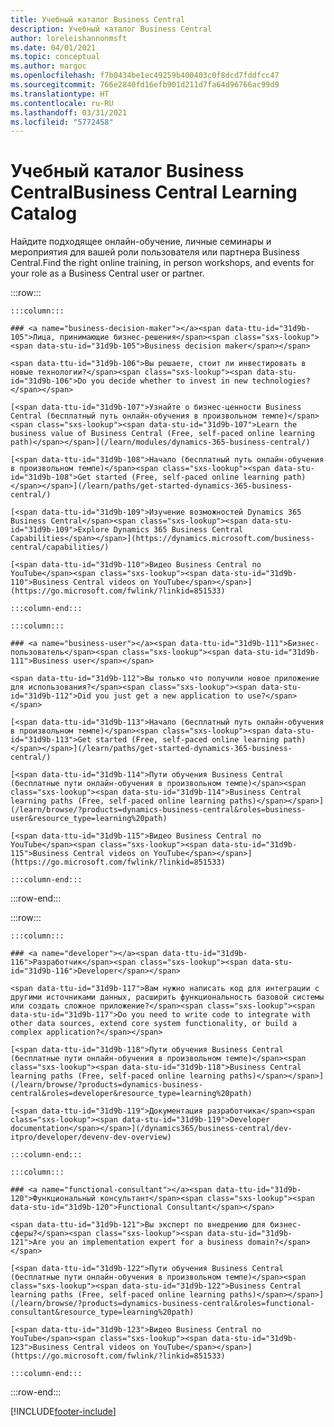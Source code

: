 ```yaml
---
title: Учебный каталог Business Central
description: Учебный каталог Business Central
author: loreleishannonmsft
ms.date: 04/01/2021
ms.topic: conceptual
ms.author: margoc
ms.openlocfilehash: f7b0434be1ec49259b400403c0f8dcd7fddfcc47
ms.sourcegitcommit: 766e2840fd16efb901d211d7fa64d96766ac99d9
ms.translationtype: HT
ms.contentlocale: ru-RU
ms.lasthandoff: 03/31/2021
ms.locfileid: "5772458"
---
```

# <a name="business-central-learning-catalog"></a><span data-ttu-id="31d9b-103">Учебный каталог Business Central</span><span class="sxs-lookup"><span data-stu-id="31d9b-103">Business Central Learning Catalog</span></span>

<span data-ttu-id="31d9b-104">Найдите подходящее онлайн-обучение, личные семинары и мероприятия для вашей роли пользователя или партнера Business Central.</span><span class="sxs-lookup"><span data-stu-id="31d9b-104">Find the right online training, in person workshops, and events for your role as a Business Central user or partner.</span></span>

:::row:::

    :::column:::

    ### <a name="business-decision-maker"></a><span data-ttu-id="31d9b-105">Лица, принимающие бизнес-решения</span><span class="sxs-lookup"><span data-stu-id="31d9b-105">Business decision maker</span></span>

    <span data-ttu-id="31d9b-106">Вы решаете, стоит ли инвестировать в новые технологии?</span><span class="sxs-lookup"><span data-stu-id="31d9b-106">Do you decide whether to invest in new technologies?</span></span> 

    [<span data-ttu-id="31d9b-107">Узнайте о бизнес-ценности Business Central (бесплатный путь онлайн-обучения в произвольном темпе)</span><span class="sxs-lookup"><span data-stu-id="31d9b-107">Learn the business value of Business Central (Free, self-paced online learning path)</span></span>](/learn/modules/dynamics-365-business-central/)

    [<span data-ttu-id="31d9b-108">Начало (бесплатный путь онлайн-обучения в произвольном темпе)</span><span class="sxs-lookup"><span data-stu-id="31d9b-108">Get started (Free, self-paced online learning path)</span></span>](/learn/paths/get-started-dynamics-365-business-central/)

    [<span data-ttu-id="31d9b-109">Изучение возможностей Dynamics 365 Business Central</span><span class="sxs-lookup"><span data-stu-id="31d9b-109">Explore Dynamics 365 Business Central Capabilities</span></span>](https://dynamics.microsoft.com/business-central/capabilities/)

    [<span data-ttu-id="31d9b-110">Видео Business Central по YouTube</span><span class="sxs-lookup"><span data-stu-id="31d9b-110">Business Central videos on YouTube</span></span>](https://go.microsoft.com/fwlink/?linkid=851533)

    :::column-end:::

    :::column:::

    ### <a name="business-user"></a><span data-ttu-id="31d9b-111">Бизнес-пользователь</span><span class="sxs-lookup"><span data-stu-id="31d9b-111">Business user</span></span>

    <span data-ttu-id="31d9b-112">Вы только что получили новое приложение для использования?</span><span class="sxs-lookup"><span data-stu-id="31d9b-112">Did you just get a new application to use?</span></span> 

    [<span data-ttu-id="31d9b-113">Начало (бесплатный путь онлайн-обучения в произвольном темпе)</span><span class="sxs-lookup"><span data-stu-id="31d9b-113">Get started (Free, self-paced online learning path)</span></span>](/learn/paths/get-started-dynamics-365-business-central/)

    [<span data-ttu-id="31d9b-114">Пути обучения Business Central (бесплатные пути онлайн-обучения в произвольном темпе)</span><span class="sxs-lookup"><span data-stu-id="31d9b-114">Business Central learning paths (Free, self-paced online learning paths)</span></span>](/learn/browse/?products=dynamics-business-central&roles=business-user&resource_type=learning%20path)

    [<span data-ttu-id="31d9b-115">Видео Business Central по YouTube</span><span class="sxs-lookup"><span data-stu-id="31d9b-115">Business Central videos on YouTube</span></span>](https://go.microsoft.com/fwlink/?linkid=851533)

    :::column-end:::

:::row-end:::

:::row:::

    :::column:::

    ### <a name="developer"></a><span data-ttu-id="31d9b-116">Разработчик</span><span class="sxs-lookup"><span data-stu-id="31d9b-116">Developer</span></span>

    <span data-ttu-id="31d9b-117">Вам нужно написать код для интеграции с другими источниками данных, расширить функциональность базовой системы или создать сложное приложение?</span><span class="sxs-lookup"><span data-stu-id="31d9b-117">Do you need to write code to integrate with other data sources, extend core system functionality, or build a complex application?</span></span>

    [<span data-ttu-id="31d9b-118">Пути обучения Business Central (бесплатные пути онлайн-обучения в произвольном темпе)</span><span class="sxs-lookup"><span data-stu-id="31d9b-118">Business Central learning paths (Free, self-paced online learning paths)</span></span>](/learn/browse/?products=dynamics-business-central&roles=developer&resource_type=learning%20path)

    [<span data-ttu-id="31d9b-119">Документация разработчика</span><span class="sxs-lookup"><span data-stu-id="31d9b-119">Developer documentation</span></span>](/dynamics365/business-central/dev-itpro/developer/devenv-dev-overview)

    :::column-end:::

    :::column:::

    ### <a name="functional-consultant"></a><span data-ttu-id="31d9b-120">Функциональный консультант</span><span class="sxs-lookup"><span data-stu-id="31d9b-120">Functional Consultant</span></span>
    
    <span data-ttu-id="31d9b-121">Вы эксперт по внедрению для бизнес-сферы?</span><span class="sxs-lookup"><span data-stu-id="31d9b-121">Are you an implementation expert for a business domain?</span></span> 

    [<span data-ttu-id="31d9b-122">Пути обучения Business Central (бесплатные пути онлайн-обучения в произвольном темпе)</span><span class="sxs-lookup"><span data-stu-id="31d9b-122">Business Central learning paths (Free, self-paced online learning paths)</span></span>](/learn/browse/?products=dynamics-business-central&roles=functional-consultant&resource_type=learning%20path)

    [<span data-ttu-id="31d9b-123">Видео Business Central по YouTube</span><span class="sxs-lookup"><span data-stu-id="31d9b-123">Business Central videos on YouTube</span></span>](https://go.microsoft.com/fwlink/?linkid=851533)

    :::column-end:::

:::row-end:::


[!INCLUDE[footer-include](../includes/footer-banner.md)]
